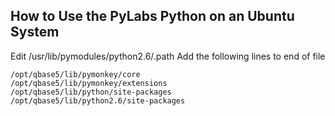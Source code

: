 ## How to Use the PyLabs Python on an Ubuntu System

Edit /usr/lib/pymodules/python2.6/.path
Add the following lines to end of file

    /opt/qbase5/lib/pymonkey/core
    /opt/qbase5/lib/pymonkey/extensions
    /opt/qbase5/lib/python/site-packages
    /opt/qbase5/lib/python2.6/site-packages
